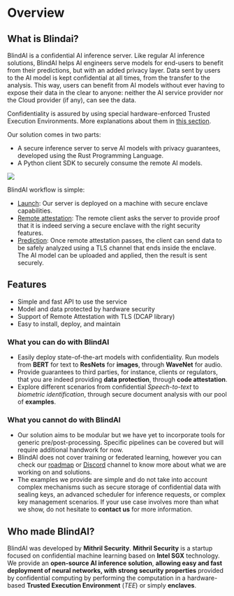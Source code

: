 # Overview

## What is Blindai?

BlindAI is a confidential AI inference server. Like regular AI inference solutions, BlindAI helps AI engineers serve models for end-users to benefit from their predictions, but with an added privacy layer. Data sent by users to the AI model is kept confidential at all times, from the transfer to the analysis. This way, users can benefit from AI models without ever having to expose their data in the clear to anyone: neither the AI service provider nor the Cloud provider (if any), can see the data.

Confidentiality is assured by using special hardware-enforced Trusted Execution Environments. More explanations about them in [this section](privacy.md).

Our solution comes in two parts:

- A secure inference server to serve AI models with privacy guarantees, developed using the Rust Programming Language.
- A Python client SDK to securely consume the remote AI models.

![](../../assets/With_and_without_blindai.gif)

BlindAI workflow is simple:

- [Launch](../getting-started/installation.md): Our server is deployed on a machine with secure enclave capabilities.
- [Remote attestation](privacy.md): The remote client asks the server to provide proof that it is indeed serving a secure enclave with the right security features.
- [Prediction](../../index.md): Once remote attestation passes, the client can send data to be safely analyzed using a TLS channel that ends inside the enclave. The AI model can be uploaded and applied, then the result is sent securely.

## Features

* Simple and fast API to use the service
* Model and data protected by hardware security
* Support of Remote Attestation with TLS (DCAP library)
* Easy to install, deploy, and maintain

### What you can do with BlindAI

* Easily deploy state-of-the-art models with confidentiality. Run models from **BERT** for text to **ResNets** for **images**, through **WaveNet** for audio.
* Provide guarantees to third parties, for instance, clients or regulators, that you are indeed providing **data protection**, through **code attestation**.
* Explore different scenarios from confidential _Speech-to-text_ to _biometric identification_, through secure document analysis with our pool of **examples**.

### What you cannot do with BlindAI

* Our solution aims to be modular but we have yet to incorporate tools for generic pre/post-processing. Specific pipelines can be covered but will require additional handwork for now.
* BlindAI does not cover training or federated learning, however you can check our [roadmap](https://github.com/mithril-security/blindai/projects/1) or [Discord](https://discord.gg/TxEHagpWd4) channel to know more about what we are working on and solutions.
* The examples we provide are simple and do not take into account complex mechanisms such as secure storage of confidential data with sealing keys, an advanced scheduler for inference requests, or complex key management scenarios. If your use case involves more than what we show, do not hesitate to **contact us** for more information.

## Who made BlindAI?&#x20;

BlindAI was developed by **Mithril Security**. **Mithril Security** is a startup focused on confidential machine learning based on **Intel SGX** technology. We provide an **open-source AI inference solution**, **allowing easy and fast deployment of neural networks, with strong security properties** provided by confidential computing by performing the computation in a hardware-based **Trusted Execution Environment** (_TEE_) or simply **enclaves**.
